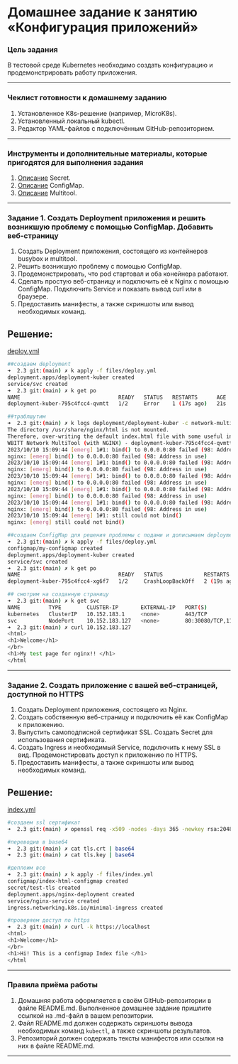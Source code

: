 # Домашнее задание к занятию «Конфигурация приложений»

### Цель задания

В тестовой среде Kubernetes необходимо создать конфигурацию и продемонстрировать работу приложения.

------

### Чеклист готовности к домашнему заданию

1. Установленное K8s-решение (например, MicroK8s).
2. Установленный локальный kubectl.
3. Редактор YAML-файлов с подключённым GitHub-репозиторием.

------

### Инструменты и дополнительные материалы, которые пригодятся для выполнения задания

1. [Описание](https://kubernetes.io/docs/concepts/configuration/secret/) Secret.
2. [Описание](https://kubernetes.io/docs/concepts/configuration/configmap/) ConfigMap.
3. [Описание](https://github.com/wbitt/Network-MultiTool) Multitool.

------

### Задание 1. Создать Deployment приложения и решить возникшую проблему с помощью ConfigMap. Добавить веб-страницу

1. Создать Deployment приложения, состоящего из контейнеров busybox и multitool.
2. Решить возникшую проблему с помощью ConfigMap.
3. Продемонстрировать, что pod стартовал и оба конейнера работают.
4. Сделать простую веб-страницу и подключить её к Nginx с помощью ConfigMap. Подключить Service и показать вывод curl или в браузере.
5. Предоставить манифесты, а также скриншоты или вывод необходимых команд.

## Решение:

[deploy.yml](files/deploy.yml)

```bash
##создаем deployment 
➜  2.3 git:(main) ✗ k apply -f files/deploy.yml
deployment.apps/deployment-kuber created
service/svc created
➜  2.3 git:(main) ✗ k get po
NAME                               READY   STATUS   RESTARTS      AGE
deployment-kuber-795c4fcc4-qvmtt   1/2     Error    1 (17s ago)   21s

##траблшутим 
➜  2.3 git:(main) ✗ k logs deployment/deployment-kuber -c network-multitool
The directory /usr/share/nginx/html is not mounted.
Therefore, over-writing the default index.html file with some useful information:
WBITT Network MultiTool (with NGINX) - deployment-kuber-795c4fcc4-qvmtt - 10.1.249.61 - HTTP: 80 , HTTPS: 443 . (Formerly praqma/network-multitool)
2023/10/10 15:09:44 [emerg] 1#1: bind() to 0.0.0.0:80 failed (98: Address in use)
nginx: [emerg] bind() to 0.0.0.0:80 failed (98: Address in use)
2023/10/10 15:09:44 [emerg] 1#1: bind() to 0.0.0.0:80 failed (98: Address in use)
nginx: [emerg] bind() to 0.0.0.0:80 failed (98: Address in use)
2023/10/10 15:09:44 [emerg] 1#1: bind() to 0.0.0.0:80 failed (98: Address in use)
nginx: [emerg] bind() to 0.0.0.0:80 failed (98: Address in use)
2023/10/10 15:09:44 [emerg] 1#1: bind() to 0.0.0.0:80 failed (98: Address in use)
nginx: [emerg] bind() to 0.0.0.0:80 failed (98: Address in use)
2023/10/10 15:09:44 [emerg] 1#1: bind() to 0.0.0.0:80 failed (98: Address in use)
nginx: [emerg] bind() to 0.0.0.0:80 failed (98: Address in use)
2023/10/10 15:09:44 [emerg] 1#1: still could not bind()
nginx: [emerg] still could not bind()

##создаем ConfigMap для решения проблемы с подами и дописымаем deployment
➜  2.3 git:(main) ✗ k apply -f files/deploy.yml 
configmap/my-configmap created
deployment.apps/deployment-kuber created
service/svc created
➜  2.3 git:(main) ✗ k get po
NAME                               READY   STATUS             RESTARTS      AGE
deployment-kuber-795c4fcc4-xg6f7   1/2     CrashLoopBackOff   2 (19s ago)   45s

## смотрим на созданную страницу
➜  2.3 git:(main) ✗ k get svc
NAME         TYPE        CLUSTER-IP       EXTERNAL-IP   PORT(S)                       AGE
kubernetes   ClusterIP   10.152.183.1     <none>        443/TCP                       16d
svc          NodePort    10.152.183.127   <none>        80:30080/TCP,1180:30180/TCP   6s
➜  2.3 git:(main) ✗ curl 10.152.183.127
<html>
<h1>Welcome</h1>
</br>
<h1>My test page for nginx!! </h1>
</html
```

------

### Задание 2. Создать приложение с вашей веб-страницей, доступной по HTTPS 

1. Создать Deployment приложения, состоящего из Nginx.
2. Создать собственную веб-страницу и подключить её как ConfigMap к приложению.
3. Выпустить самоподписной сертификат SSL. Создать Secret для использования сертификата.
4. Создать Ingress и необходимый Service, подключить к нему SSL в вид. Продемонстировать доступ к приложению по HTTPS. 
4. Предоставить манифесты, а также скриншоты или вывод необходимых команд.

## Решение:

[index.yml](files/index.yml)

```bash
#создаем ssl сертификат
➜  2.3 git:(main) ✗ openssl req -x509 -nodes -days 365 -newkey rsa:2048 -keyout tls.key -out tls.crt -subj "/CN=localhost"

#переводив в base64
➜  2.3 git:(main) ✗ cat tls.crt | base64
➜  2.3 git:(main) ✗ cat tls.key | base64

#деплоим все
➜  2.3 git:(main) ✗ k apply -f files/index.yml
configmap/index-html-configmap created
secret/test-tls created
deployment.apps/nginx-deployment created
service/nginx-service created
ingress.networking.k8s.io/minimal-ingress created

#проверяем доступ по https
➜  2.3 git:(main) ✗ curl -k https://localhost
<html>
<h1>Welcome</h1>
</br>
<h1>Hi! This is a configmap Index file </h1>
</html
```

------

### Правила приёма работы

1. Домашняя работа оформляется в своём GitHub-репозитории в файле README.md. Выполненное домашнее задание пришлите ссылкой на .md-файл в вашем репозитории.
2. Файл README.md должен содержать скриншоты вывода необходимых команд `kubectl`, а также скриншоты результатов.
3. Репозиторий должен содержать тексты манифестов или ссылки на них в файле README.md.

------
